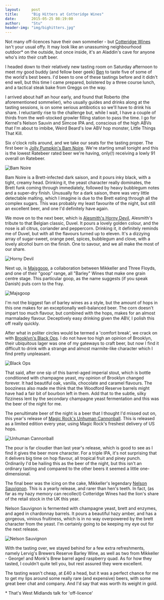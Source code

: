 ```yaml
---
layout:     post
title:      "Big Hitters at Cotteridge Wines"
date:       2015-05-25 08:19:00
author:     "Stu"
header-img: "img/bighitters.jpg"
---
```


Not many off-licences have their own sommelier - but [Cotteridge Wines](https://twitter.com/cotteridgewines) isn't your usual offy. It may look like an unassuming neighbourhood outdoor\* on the outside, but once inside, it's an Aladdin's cave for anyone who's into their craft beer.

I headed down to their relatively new tasting room on Saturday afternoon to meet my good buddy (and fellow beer geek) [Ben](https://twitter.com/rondema) to taste five of some of the world's best beers. I'd been to one of these tastings before and it didn't end well, but this time I came prepared, bolstered by a three course lunch, and a tactical steak bake from Greggs on the way.

I arrived about half an hour early, and found that Roberto (the aforementioned sommelier), who usually guides and drinks along at the tasting sessions, is on some serious antibiotics so we'll have to drink his share. I reluctantly rise to the challenge but, while I wait, I have a couple of thirds from the well-stocked growler filling station to pass the time. I go for Kernel's Nelson Sauvin and Simcoe IPA and, conscious of the high ABVs that I'm about to imbibe, Weird Beard's low ABV hop monster, Little Things That Kill.

Six o'clock rolls around, and we take our seats for the tasting proper. The first beer is [Jolly Pumpkin's Bam Noire](http://www.ratebeer.com/beer/jolly-pumpkin-bam-noire/77543/). We're starting small tonight and this is the lowest Ratebeer rated beer we're having, only(!) receiving a lowly 91 overall on Ratebeer.

![Bam Noire](/img/bamnoire.jpg)

Bam Noire is a Brett-infected dark saison, and it pours inky black, with a tight, creamy head. Drinking it, the yeast character really dominates, the Brett funk coming through immediately, followed by heavy bubblegum notes and a super-dry finish. Unusually for a dark saison, there was very little detectable malting, which I imagine is due to the Brett eating through all the complex sugars. This was probably my least favourite of the night, but still an excellent beer, and one I'd definitely have again.

We move on to the next beer, which is [Alesmith's Horny Devil](http://www.ratebeer.com/beer/alesmith-horny-devil/2487/), Alesmith's tribute to that Belgian classic, Duvel. It pours a lovely golden colour, and the nose is all citrus, coriander and peppercorn. Drinking it, it definitely reminds me of Duvel, but with all the flavours turned up to eleven. It's a dizzying array of sugar-sweet, orange peel, spices, bubblegum and clove, with a lovely alcohol burn on the finish. One to savour, and we all make the most of our share.

![Horny Devil](/img/hornydevil.jpg)

Next up, is [Majsgoop](http://www.ratebeer.com/beer/mikkeller--three-floyds-majsgoop/260476/), a collaboration between Mikkeller and Three Floyds, and one of their "goop" range, all "Barley" Wines that make one grain centre stage. This particular goop, as the name suggests (if you speak Danish) puts corn to the fray.

![Majsgoop](/img/majsgoop.jpg)

I'm not the biggest fan of barley wines as a style, but the amount of hops in this one makes for an exceptionally well-balanced beer. The corn doesn't impart too much flavour, but combined with the hops, makes for an almost marmaladey flavour. Deceptively easy drinking given the ABV, I polish this off really quickly.

After what in politer circles would be termed a 'comfort break', we crack on with [Brooklyn's Black Ops](http://www.ratebeer.com/beer/brooklyn-black-ops/82103/). I do not have too high an opinion of Brooklyn, their ubiquitous lager was one of my gateways to craft beer, but now I find it difficult to drink with a strange and almost marmite-like character which I find pretty unpleasant.

![Black Ops](/img/blackops.jpg)

That said, after one sip of this barrel-aged imperial stout, which is bottle conditioned with champagne yeast, my opinion of Brooklyn changed forever. It had beautiful oak, vanilla, chocolate and caramel flavours. The booziness also made me think that the Woodford Reserve barrels might have had a fair bit of bourbon left in them. Add that to the subtle, silky fizziness lent by the secondary champagne yeast fermentation and this was the beer of the night for me.

The penultimate beer of the night is a beer that I thought I'd missed out on, this year's release of [Magic Rock's Unhuman Cannonball](http://www.ratebeer.com/beer/magic-rock-un-human-cannonball/213427/). This is released as a limited edition every year, using Magic Rock's freshest delivery of US hops.

![Unhuman Cannonball](/img/unhumancannonball.jpg)

The pour is far cloudier than last year's release, which is good to see as I find it gives the beer more character. For a triple IPA, it's not surprising that it delivers big time on hop flavour, all tropical fruit and piney punch. Ordinarily I'd be hailing this as the beer of the night, but this isn't an ordinary tasting and compared to the other beers it seemed a little one-dimensional.

The final beer was the icing on the cake, Mikkeller's legendary [Nelson Sauvignon](http://www.ratebeer.com/beer/mikkeller-nelson-sauvignon/115037/). This is a yearly release, and rarer than hen's teeth. In fact, (as far as my hazy memory can recollect) Cotteridge Wines had the lion's share of the retail stock in the UK this year.

Nelson Sauvignon is fermented with champagne yeast, brett and enzymes, and aged in chardonnay barrels. It pours a beautiful hazy amber, and has a gorgeous, vinious fruitiness, which is in no way overpowered by the brett character from the yeast. I'm certainly going to be keeping my eye out for the next release.

![Nelson Sauvignon](/img/nelsonsauvignon.jpg)

With the tasting over, we stayed behind for a few extra refreshments, namely Lervig's Brewers Reserve Barley Wine, as well as two from Mikkeller - George! and Monk's Brew barrel aged raspberry quad. As for how they tasted, I couldn't quite tell you, but rest assured they were excellent.

The tasting wasn't cheap, at £40 a head, but it was a perfect chance for me to get my lips around some really rare (and expensive) beers, with some great beer chat and company. And I'd say that was worth its weight in gold.

\* That's West Midlands talk for 'off-licence'
